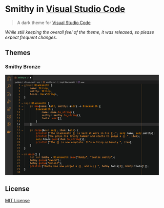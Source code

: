 # Smithy in [Visual Studio Code](https://code.visualstudio.com/)

> A dark theme for [Visual Studio Code](https://code.visualstudio.com/)

_While still keeping the overall feel of the theme, it was released, so please expect frequent changes._

## Themes

### Smithy Bronze

![Screenshot](./icons/snapshot.png)

## License

[MIT License](./LICENSE)
